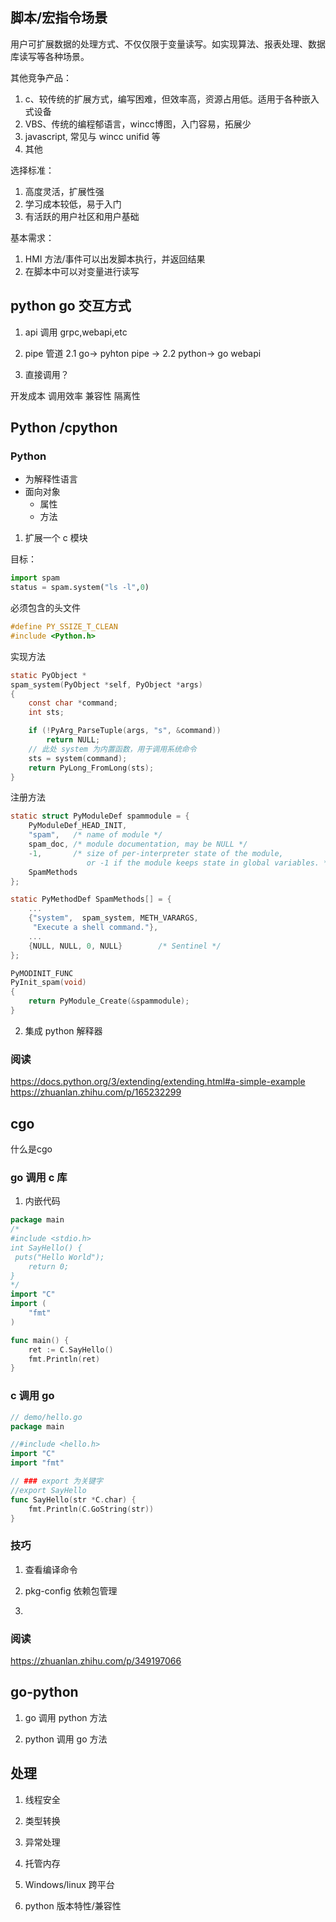 
## 脚本/宏指令场景

用户可扩展数据的处理方式、不仅仅限于变量读写。如实现算法、报表处理、数据库读写等各种场景。

其他竞争产品：
1. c、较传统的扩展方式，编写困难，但效率高，资源占用低。适用于各种嵌入式设备
2. VBS、传统的编程郁语言，wincc博图，入门容易，拓展少
3. javascript, 常见与 wincc unifid 等
4. 其他

选择标准：
1. 高度灵活，扩展性强
2. 学习成本较低，易于入门
3. 有活跃的用户社区和用户基础

基本需求：
1. HMI 方法/事件可以出发脚本执行，并返回结果
2. 在脚本中可以对变量进行读写


## python go  交互方式

1. api 调用 grpc,webapi,etc
2.  pipe 管道
   2.1 go-> pyhton pipe -> 
   2.2 python-> go webapi 

3. 直接调用？


开发成本
调用效率
兼容性
隔离性

## Python /cpython

### Python 

- 为解释性语言
- 面向对象
  - 属性
  - 方法


1. 扩展一个 c 模块

目标：

```python
import spam
status = spam.system("ls -l",0)
```

必须包含的头文件
```c
#define PY_SSIZE_T_CLEAN
#include <Python.h>
```

实现方法
```c
static PyObject *
spam_system(PyObject *self, PyObject *args)
{
    const char *command;
    int sts;

    if (!PyArg_ParseTuple(args, "s", &command))
        return NULL;
    // 此处 system 为内置函数，用于调用系统命令
    sts = system(command);
    return PyLong_FromLong(sts);
}
```

注册方法

```c
static struct PyModuleDef spammodule = {
    PyModuleDef_HEAD_INIT,
    "spam",   /* name of module */
    spam_doc, /* module documentation, may be NULL */
    -1,       /* size of per-interpreter state of the module,
                 or -1 if the module keeps state in global variables. */
    SpamMethods
};

static PyMethodDef SpamMethods[] = {
    ...
    {"system",  spam_system, METH_VARARGS,
     "Execute a shell command."},
    ...
    {NULL, NULL, 0, NULL}        /* Sentinel */
};

PyMODINIT_FUNC
PyInit_spam(void)
{
    return PyModule_Create(&spammodule);
}

```

2. 集成 python 解释器


### 阅读

https://docs.python.org/3/extending/extending.html#a-simple-example
https://zhuanlan.zhihu.com/p/165232299

## cgo

什么是cgo

### go 调用 c 库

1. 内嵌代码
```go
package main
/*
#include <stdio.h>
int SayHello() {
 puts("Hello World");
    return 0;
}
*/
import "C"
import (
    "fmt"
)

func main() {
    ret := C.SayHello()
    fmt.Println(ret)
}
```


### c 调用 go

```go
// demo/hello.go
package main

//#include <hello.h>
import "C"
import "fmt"

// ### export 为关键字
//export SayHello
func SayHello(str *C.char) {
    fmt.Println(C.GoString(str))
}
```

### 技巧
1. 查看编译命令

2. pkg-config 依赖包管理

3.  

### 阅读

https://zhuanlan.zhihu.com/p/349197066

## go-python

1. go 调用 python 方法

2. python 调用 go 方法



## 处理

1. 线程安全

2. 类型转换

3. 异常处理

4. 托管内存

5. Windows/linux 跨平台

6. python 版本特性/兼容性

